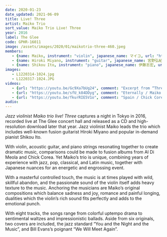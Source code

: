 ```yaml
---
date: 2020-01-23
date_updated: 2021-06-09
title: Live! Three
artist: Maiko Trio
sort_value: Maiko Trio Live! Three
year: 2016
label: The Glee
code: GPHR-16011
image: /assets/images/2020/01/maikotrio-three-460.jpeg
members:
   - {name: Maiko, instrument: "violin", japanese_name: マイコ, url: "https://jvmaiko.com/"}
   - {name: Hiroki Miyano, instrument: "guitar", japanese_name: 宮野弘紀, url: "https://ameblo.jp/hiroki-miyano/"}
   - {name: Shikou Ito, instrument: "piano", japanese_name: 伊藤志宏, url: "https://www.shikoupf.com/"}
images:
   - L1220314-1024.jpg
   - L1220317-1024.JPG
videos: 
   - {url: "https://youtu.be/Gc9Xa7bUg24", comment: "Excerpt from “Three”, the final track on this album"}
   - {url: "https://youtu.be/sfU_k84DDyg", comment: "Eternally / Maiko trio / Jazz live"}
   - {url: "https://youtu.be/fkurRIE5V1o", comment: "Spain / Chick Corea : Maiko jazz violin live!"}
audio:
---
```

*Jazz violinist Maiko trio live! Three* captures a night in Tokyo in 2016, recorded live at The Glee concert hall and released as a CD and high-resolution download later that year. Jazz violinist Maiko leads the trio which includes well-known fusion guitarist Hiroki Miyano and popular in-demand pianist Shikou Ito.

With violin, acoustic guitar, and piano strings resonating together to create dramatic music, comparisons could be made to fusion albums from Al Di Meola and Chick Corea. Yet Maiko’s trio is unique, combining years of experience with jazz, pop, classical, and Latin music, together with Japanese nuances for an energetic and engrossing event.

With a masterful controlled touch, the music is at times played with wild, skillful abandon, and the passionate sound of the violin itself adds heavy texture to the music. Anchoring the musicians are Maiko’s original compositions which balance sadness and joy, romance and painful longing, dualities which the violin’s rich sound fits perfectly and adds to the emotional punch.

With eight tracks, the songs range from colorful uptempo drama to sentimental waltzes and impressionistic ballads. Aside from six originals, two covers are included, the jazz standard “You and the Night and the Music”, and Bill Evans’s poignant “We Will Meet Again”.

